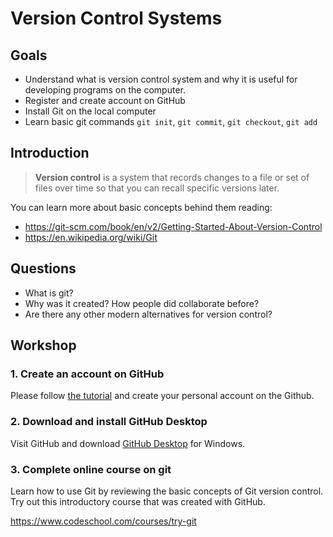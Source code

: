 # Version Control Systems

## Goals

* Understand what is version control system and why it is useful for developing programs on the computer.
* Register and create account on GitHub
* Install Git on the local computer
* Learn basic git commands `git init`, `git commit`, `git checkout`, `git add`

## Introduction

> **Version control** is a system that records changes to a file or set of files over time so that you can recall specific versions later.

[1]: http://google.com/        "Version Control Systems"

You can learn more about basic concepts behind them reading:
*  https://git-scm.com/book/en/v2/Getting-Started-About-Version-Control
* https://en.wikipedia.org/wiki/Git

## Questions

- What is git?
- Why was it created? How people did collaborate before?
- Are there any other modern alternatives for version control?

## Workshop

### 1. Create an account on **GitHub**

Please follow [the tutorial](materials/github_sign_up_tutorial.pdf) and create your personal account on the Github.

### 2. Download and install **GitHub Desktop**

Visit GitHub and download [GitHub Desktop](https://desktop.github.com) for Windows.

### 3. Complete online course on **git**

Learn how to use Git by reviewing the basic concepts of  Git version control. Try out this introductory course that was created with GitHub.

https://www.codeschool.com/courses/try-git
